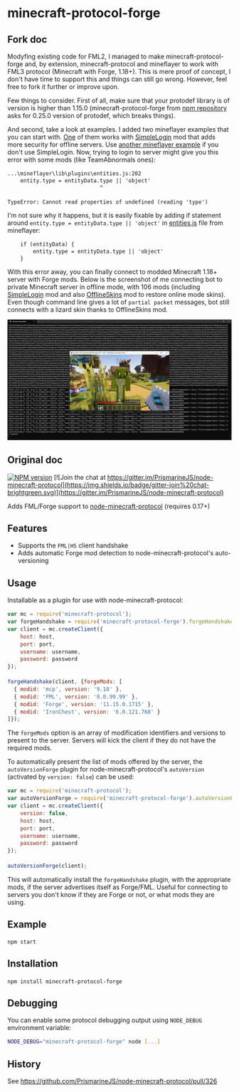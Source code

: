 # minecraft-protocol-forge

## Fork doc
Modyfing existing code for FML2, I managed to make minecraft-protocol-forge and, by extension, minecraft-protocol and mineflayer to work with FML3 protocol (Minecraft with Forge, 1.18+). This is mere proof of concept, I don't have time to support this and things can still go wrong. However, feel free to fork it further or improve upon.

Few things to consider. First of all, make sure that your protodef library is of version is higher than 1.15.0 (minecraft-protocol-forge from [npm repository](https://www.npmjs.com/package/minecraft-protocol-forge) asks for 0.25.0 version of protodef, which breaks things). 

And second, take a look at examples. I added two mineflayer examples that you can start with. [One](./examples/mineflayer_forge_simplelogin) of them works with [SimpleLogin](https://www.curseforge.com/minecraft/mc-mods/simple-login) mod that adds more security for offline servers. Use [another mineflayer example](./examples/mineflayer_forge) if you don't use SimpleLogin. Now, trying to login to server might give you this error with some mods (like TeamAbnormals ones):
```
...\mineflayer\lib\plugins\entities.js:202
    entity.type = entityData.type || 'object'
                             ^

TypeError: Cannot read properties of undefined (reading 'type')
```

I'm not sure why it happens, but it is easily fixable by adding if statement around `entity.type = entityData.type || 'object'` in [entities.js](https://github.com/PrismarineJS/mineflayer/blob/d764706f53dbe7ba16cf49645d66d192a309cc5c/lib/plugins/entities.js#L203) file from mineflayer:
```
    if (entityData) {
        entity.type = entityData.type || 'object'
    }
```

With this error away, you can finally connect to modded Minecraft 1.18+ server with Forge mods. Below is the screenshot of me connecting bot to private Minecraft server in offline mode, with 106 mods (including [SimpleLogin](https://www.curseforge.com/minecraft/mc-mods/simple-login) mod and also [OfflineSkins](https://www.curseforge.com/minecraft/mc-mods/offlineskins) mod to restore online mode skins). Even though command line gives a lot of `partial packet` messages, bot still connects with a lizard skin thanks to OfflineSkins mod.

![bot connects to the server with SimpleLogin mod](./screenshot_mineflayer_forge_simplelogin.png)

## Original doc

[![NPM version](https://img.shields.io/npm/v/minecraft-protocol-forge.svg)](http://npmjs.com/package/minecraft-protocol-forge)
[![Join the chat at https://gitter.im/PrismarineJS/node-minecraft-protocol](https://img.shields.io/badge/gitter-join%20chat-brightgreen.svg)](https://gitter.im/PrismarineJS/node-minecraft-protocol)

Adds FML/Forge support to [node-minecraft-protocol](https://github.com/PrismarineJS/node-minecraft-protocol) (requires 0.17+)

## Features

* Supports the `FML|HS` client handshake
* Adds automatic Forge mod detection to node-minecraft-protocol's auto-versioning

## Usage

Installable as a plugin for use with node-minecraft-protocol:

```javascript
var mc = require('minecraft-protocol');
var forgeHandshake = require('minecraft-protocol-forge').forgeHandshake;
var client = mc.createClient({
    host: host,
    port: port,
    username: username,
    password: password
});

forgeHandshake(client, {forgeMods: [
  { modid: 'mcp', version: '9.18' },
  { modid: 'FML', version: '8.0.99.99' },
  { modid: 'Forge', version: '11.15.0.1715' },
  { modid: 'IronChest', version: '6.0.121.768' }
]});
```

The `forgeMods` option is an array of modification identifiers and versions to present
to the server. Servers will kick the client if they do not have the required mods.

To automatically present the list of mods offered by the server, the `autoVersionForge`
plugin for node-minecraft-protocol's `autoVersion` (activated by `version: false`) can
be used:

```javascript
var mc = require('minecraft-protocol');
var autoVersionForge = require('minecraft-protocol-forge').autoVersionForge;
var client = mc.createClient({
    version: false,
    host: host,
    port: port,
    username: username,
    password: password
});

autoVersionForge(client);
```

This will automatically install the `forgeHandshake` plugin, with the appropriate mods,
if the server advertises itself as Forge/FML. Useful for connecting to servers you don't
know if they are Forge or not, or what mods they are using.

## Example

    npm start

## Installation

`npm install minecraft-protocol-forge`

## Debugging

You can enable some protocol debugging output using `NODE_DEBUG` environment variable:

```bash
NODE_DEBUG="minecraft-protocol-forge" node [...]
```

## History

See https://github.com/PrismarineJS/node-minecraft-protocol/pull/326
